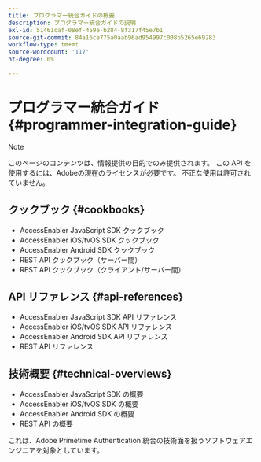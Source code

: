 ```yaml
---
title: プログラマー統合ガイドの概要
description: プログラマー統合ガイドの説明
exl-id: 51461caf-08ef-459e-b284-8f317f45e7b1
source-git-commit: 84a16ce775a0aab96ad954997c008b5265e69283
workflow-type: tm+mt
source-wordcount: '117'
ht-degree: 0%

---
```


# プログラマー統合ガイド {#programmer-integration-guide}


>[!NOTE]
>
>このページのコンテンツは、情報提供の目的でのみ提供されます。 この API を使用するには、Adobeの現在のライセンスが必要です。 不正な使用は許可されていません。
>

## クックブック {#cookbooks}

* AccessEnabler JavaScript SDK クックブック
* AccessEnabler iOS/tvOS SDK クックブック
* AccessEnabler Android SDK クックブック
* REST API クックブック（サーバー間）
* REST API クックブック（クライアント/サーバー間）

## API リファレンス {#api-references}

* AccessEnabler JavaScript SDK API リファレンス
* AccessEnabler iOS/tvOS SDK API リファレンス
* AccessEnabler Android SDK API リファレンス
* REST API リファレンス

## 技術概要 {#technical-overviews}

* AccessEnabler JavaScript SDK の概要
* AccessEnabler iOS/tvOS SDK の概要
* AccessEnabler Android SDK の概要
* REST API の概要

これは、Adobe Primetime Authentication 統合の技術面を扱うソフトウェアエンジニアを対象としています。

<!--

>[!MORELIKETHIS]
>
>* Entitlement Flow
>* Programmer Use Cases
>* Error Reporting
>* Identifying Protected Resources
>* Temp Pass
>* Integrating the Media Token Verifier
>* User Metadata
>* Tracking Data in Adobe Primetime authentication
-->
